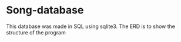 # Song-database
This database was made in SQL using sqlite3.
The ERD is to show the structure of the program
